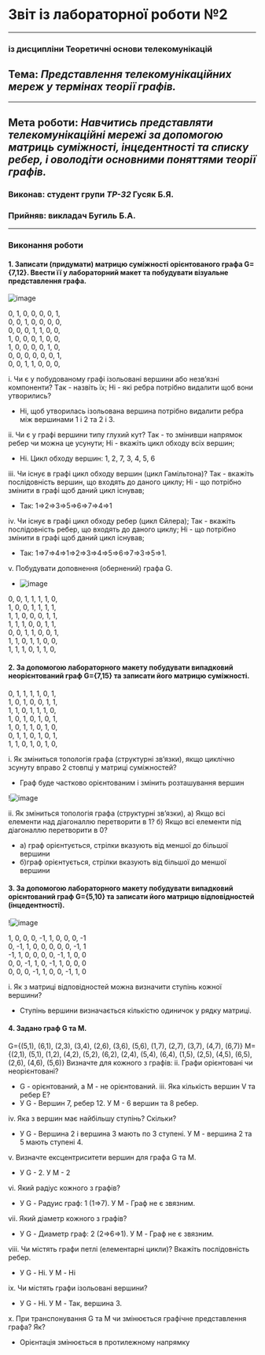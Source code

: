 # Звіт із лабораторної роботи №2
---
### із дисципліни Теоретичні основи телекомунікацій
## Тема: *Представлення телекомунікаційних мереж у термінах теорії графів.*
---
## Мета роботи: *Навчитись представляти телекомунікаційні мережі за допомогою матриць суміжності, інцедентності та списку ребер, і оволодіти основними поняттями теорії графів.*

### Виконав: студент групи *ТР-32* Гусяк Б.Я.
### Прийняв: викладач Бугиль Б.А.
---

### Виконання роботи
#### 1. Записати (придумати) матрицю суміжності орієнтованого графа G={7,12}. Ввести її у лабораторний макет та побудувати візуальне представлення графа.

![image](https://user-images.githubusercontent.com/69114727/115046746-7eac0e00-9ee0-11eb-80f8-1248bf797a88.png)

0, 1, 0, 0, 0, 0, 1,  
0, 0, 1, 0, 0, 0, 0,  
0, 0, 0, 1, 1, 0, 0,  
1, 0, 0, 0, 1, 0, 0,  
1, 0, 0, 0, 0, 1, 0,  
0, 0, 0, 0, 0, 0, 1,  
0, 0, 1, 1, 0, 0, 0,  

i. Чи є у побудованому графі ізольовані вершини або незв’язні компоненти? Tак - назвіть їх; Hі - які ребра потрібно видалити щоб вони утворились?
* Ні, щоб утворилась ізольована вершина потрібно видалити ребра між вершинами 1 і 2 та 2 і 3.

ii.  Чи є у графі вершини типу глухий кут? Так - то змінивши напрямок ребер чи можна це усунути; Hі - вкажіть цикл обходу всіх вершин;
* Ні. Цикл обходу вершин: 1, 2, 7, 3, 4, 5, 6

iii.  Чи існує в графі цикл обходу вершин (цикл Гамільтона)? Так - вкажіть послідовність вершин, що входять до даного циклу; Hі - що потрібно змінити в графі щоб даний цикл існував;
* Так: 1⇒2⇒3⇒5⇒6⇒7⇒4⇒1

iv.  Чи існує в графі цикл обходу ребер (цикл Єйлера); Так - вкажіть послідовність ребер, що входять до даного циклу; Hі - що потрібно змінити в графі щоб даний цикл існував;
* Так: 1⇒7⇒4⇒1⇒2⇒3⇒4⇒5⇒6⇒7⇒3⇒5⇒1.

v.  Побудувати доповнення (обернений) графа G.

* ![image](https://user-images.githubusercontent.com/69114727/115049112-072bae00-9ee3-11eb-9cc9-ad59611de621.png)

0, 0, 1, 1, 1, 1, 0,  
1, 0, 0, 1, 1, 1, 1,  
1, 1, 0, 0, 0, 1, 1,  
1, 1, 1, 0, 0, 1, 1,  
0, 0, 1, 1, 0, 0, 1,  
1, 1, 0, 1, 1, 0, 0,  
1, 1, 1, 0, 1, 1, 0,  

#### 2.  За допомогою лабораторного макету побудувати випадковий неорієнтований граф G={7,15} та записати його матрицю суміжності.

0, 1, 1, 1, 1, 0, 1,  
1, 0, 1, 0, 0, 1, 1,  
1, 1, 0, 1, 1, 1, 0,  
1, 0, 1, 0, 1, 0, 1,  
1, 0, 1, 1, 0, 1, 0,  
0, 1, 1, 0, 1, 0, 1,  
1, 1, 0, 1, 0, 1, 0,  

i.  Як зміниться топологія графа (структурні зв’язки), якщо циклічно зсунуту вправо 2 стовпці у матриці суміжностей?
* Граф буде частково орієнтованим і змінить розташування вершин

!![image](https://user-images.githubusercontent.com/69114727/115052173-4d364100-9ee6-11eb-8eca-99b8c3f98897.png)

ii.  Як зміниться топологія графа (структурні зв’язки), а) Якщо всі елементи над діагоналлю перетворити в 1? б) Якщо всі елементи під діагоналлю перетворити в 0?
* а) граф орієнтується, стрілки вказують від меншої до більшої вершини
* б)граф орієнтується, стрілки вказують від більшої до меншої вершини

#### 3.  За допомогою лабораторного макету побудувати випадковий орієнтований граф G={5,10} та записати його матрицю відповідностей (інцедентності).

!![image](https://user-images.githubusercontent.com/69114727/115052499-ae5e1480-9ee6-11eb-85a9-131bbd334c0c.png)

1, 0, 0, 0, -1, 1, 0, 0, 0, -1  
0, -1, 1, 0, 0, 0, 0, 0, -1, 1  
-1, 1, 0, 0, 0, 0, -1, 1, 0, 0  
0, 0, -1, 1, 0, -1, 1, 0, 0, 0  
0, 0, 0, -1, 1, 0, 0, -1, 1, 0    

i.  Як з матриці відповідностей можна визначити ступінь кожної вершини?
* Ступінь вершини визначається кількістю одиничок у рядку матриці.

#### 4.  Задано граф G та M.
G={(5,1), (6,1), (2,3), (3,4), (2,6), (3,6), (5,6), (1,7), (2,7), (3,7), (4,7), (6,7)}
M={(2,1), (5,1), (1,2), (4,2), (5,2), (6,2), (2,4), (5,4), (6,4), (1,5), (2,5), (4,5), (6,5), (2,6), (4,6), (5,6)}
Визначте для кожного з графів:
ii.  Графи орієнтовані чи неорієнтовані?
* G - орієнтований, а M - не орієнтований.
iii.  Яка кількість вершин V та ребер E?
* У G - Вершин 7, ребер 12. У М - 6 вершин та 8 ребер.

iv.  Яка з вершин має найбільшу ступінь? Скільки?
* У G - Вершина 2 і вершина 3 мають по 3 ступені. У М - вершина 2 та 5 мають ступені 4.

v.  Визначте ексцентриситети вершин для графа G та M.
* У G - 2. У M - 2

vi.  Який радіус кожного з графів?
* У G - Радуис граф: 1 (1⇒7). У M - Граф не є звязним.

vii.  Який діаметр кожного з графів?
* У G - Диаметр граф: 2 (2⇒6⇒1). У M - Граф не є звязним.

viii.  Чи містять графи петлі (елементарні цикли)? Вкажіть послідовність ребер.
* У G - Ні. У M - Ні

ix.  Чи містять графи ізольовані вершини?
* У G - Ні. У M - Так, вершина 3.

x.  При транспонування G та M чи змінюється графічне представлення графа? Як?
* Орієнтація змінюється в протилежному напрямку
